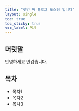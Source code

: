 ```yaml
---
title: "첫번 째 블로그 포스팅 입니다"
layout: single
toc: true
toc_sticky: true
toc_label: 목차 
---
```


## 머릿말

안녕하세요 반갑습니다.

## 목차

- 목차1
- 목차2
- 목차3
